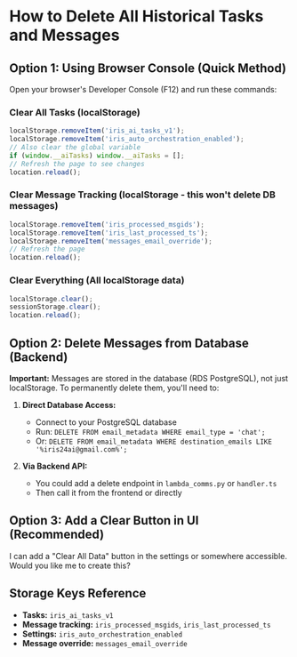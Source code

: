 # How to Delete All Historical Tasks and Messages

## Option 1: Using Browser Console (Quick Method)

Open your browser's Developer Console (F12) and run these commands:

### Clear All Tasks (localStorage)
```javascript
localStorage.removeItem('iris_ai_tasks_v1');
localStorage.removeItem('iris_auto_orchestration_enabled');
// Also clear the global variable
if (window.__aiTasks) window.__aiTasks = [];
// Refresh the page to see changes
location.reload();
```

### Clear Message Tracking (localStorage - this won't delete DB messages)
```javascript
localStorage.removeItem('iris_processed_msgids');
localStorage.removeItem('iris_last_processed_ts');
localStorage.removeItem('messages_email_override');
// Refresh the page
location.reload();
```

### Clear Everything (All localStorage data)
```javascript
localStorage.clear();
sessionStorage.clear();
location.reload();
```

## Option 2: Delete Messages from Database (Backend)

**Important:** Messages are stored in the database (RDS PostgreSQL), not just localStorage. To permanently delete them, you'll need to:

1. **Direct Database Access:**
   - Connect to your PostgreSQL database
   - Run: `DELETE FROM email_metadata WHERE email_type = 'chat';`
   - Or: `DELETE FROM email_metadata WHERE destination_emails LIKE '%iris24ai@gmail.com%';`

2. **Via Backend API:**
   - You could add a delete endpoint in `lambda_comms.py` or `handler.ts`
   - Then call it from the frontend or directly

## Option 3: Add a Clear Button in UI (Recommended)

I can add a "Clear All Data" button in the settings or somewhere accessible. Would you like me to create this?

## Storage Keys Reference

- **Tasks:** `iris_ai_tasks_v1`
- **Message tracking:** `iris_processed_msgids`, `iris_last_processed_ts`
- **Settings:** `iris_auto_orchestration_enabled`
- **Message override:** `messages_email_override`


